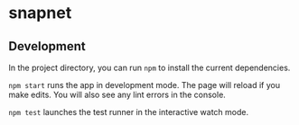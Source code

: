 # snapnet

## Development

In the project directory, you can run `npm` to install the current dependencies.

`npm start` runs the app in development mode. The page will reload if you make
edits. You will also see any lint errors in the console.

`npm test` launches the test runner in the interactive watch mode.
